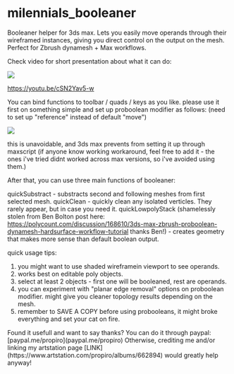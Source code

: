 # milennials_booleaner
Booleaner helper for 3ds max.
Lets you easily move operands through their wireframed instances, giving you direct control on the output on the mesh. Perfect for Zbrush dynamesh + Max workflows.

Check video for short presentation about what it can do:

[![](https://i.imgur.com/3MYJkHt.png)](https://youtu.be/cSN2Yav5-wI)

https://youtu.be/cSN2Yav5-w

You can bind functions to toolbar / quads / keys as you like.
please use it first on something simple and set up proboolean modifier as follows: (need to set up "reference" instead of default "move")

![](https://i.imgur.com/65Lgnpg.png)

this is unavoidable, and 3ds max prevents from setting it up through maxscript (if anyone know working workaround, feel free to add it - the ones i've tried didnt worked across max versions, so i've avoided using them.)

After that, you can use three main functions of booleaner:

quickSubstract - substracts second and following meshes from first selected mesh.
quickClean - quickly clean any isolated verticles. They rarely appear, but in case you need it.
quickLowpolyStack (shamelessly stolen from Ben Bolton post here: https://polycount.com/discussion/168610/3ds-max-zbrush-proboolean-dynamesh-hardsurface-workflow-tutorial thanks Ben!) - creates geometry that makes more sense than default boolean output.

quick usage tips:
1. you might want to use shaded wireframein viewport to see operands.
2. works best on editable poly objects.
3. select at least 2 objects - first one will be booleaned, rest are operands.
4. you can experiment with "planar edge removal" options on proboolean modifier. might give you cleaner topology results depending on the mesh.
5. remember to SAVE A COPY before using probooleans, it might broke everything and set your cat on fire.


<shilling>
Found it usefull and want to say thanks? You can do it through paypal: [paypal.me/propiro](paypal.me/propiro)
Otherwise, crediting me and/or linking my artstation page [LINK](https://www.artstation.com/propiro/albums/662894) would greatly help anyway!
</shilling>

